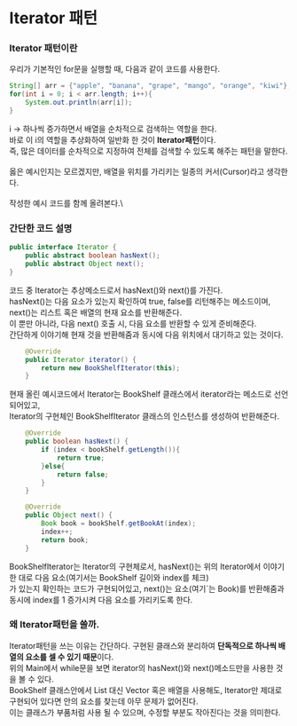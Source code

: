 # Iterator 패턴

### Iterator 패턴이란
우리가 기본적인 for문을 실행할 때, 다음과 같이 코드를 사용한다.
```java
String[] arr = {"apple", "banana", "grape", "mango", "orange", "kiwi"};
for(int i = 0; i < arr.length; i++){
    System.out.println(arr[i]);
}
```
i -> 하나씩 증가하면서 배열을 순차적으로 검색하는 역할을 한다.\
바로 이 i의 역할을 추상화하여 일반화 한 것이 **Iterator패턴**이다.\
즉, 많은 데이터를 순차적으로 지정하여 전체를 검색할 수 있도록 해주는 패턴을 말한다.\
\
옳은 예시인지는 모르겠지만, 배열을 위치를 가리키는 일종의 커서(Cursor)라고 생각한다.\
\
작성한 예시 코드를 함께 올려본다.\

### 간단한 코드 설명
```java
public interface Iterator {
    public abstract boolean hasNext();
    public abstract Object next();
}
```
코드 중 Iterator는 추상메소드로서 hasNext()와 next()를 가진다.\
hasNext()는 다음 요소가 있는지 확인하여 true, false를 리턴해주는 메소드이며, next()는 리스트 혹은 배열의 현재 요소를 반환해준다.\
이 뿐만 아니라, 다음 next() 호출 시, 다음 요소를 반환할 수 있게 준비해준다.\
간단하게 이야기해 현재 것을 반환해줌과 동시에 다음 위치에서 대기하고 있는 것이다.
```java
    @Override
    public Iterator iterator() {
        return new BookShelfIterator(this);
    }
```
현재 올린 예시코드에서 Iterator는 BookShelf 클래스에서 iterator라는 메소드로 선언되어있고,\
Iterator의 구현체인 BookShelfIterator 클래스의 인스턴스를 생성하여 반환해준다.
```java
    @Override
    public boolean hasNext() {
        if (index < bookShelf.getLength()){
            return true;
        }else{
            return false;
        }
    }

    @Override
    public Object next() {
        Book book = bookShelf.getBookAt(index);
        index++;
        return book;
    }
```
BookShelfIterator는 Iterator의 구현체로서, hasNext()는 위의 Iterator에서 이야기한 대로 다음 요소(여기서는 BookShelf 길이와 index를 체크)\
가 있는지 확인하는 코드가 구현되어있고, next()는 요소(여기`는 Book)를 반환해줌과 동시에 index를 1 증가시켜 다음 요소를 가리키도록 한다.

### 왜 Iterator패턴을 쓸까.
Iterator패턴을 쓰는 이유는 간단하다. 구현된 클래스와 분리하여 **단독적으로 하나씩 배열의 요소를 셀 수 있기 때문**이다.\
위의 Main에서 while문을 보면 iterator의 hasNext()와 next()메소드만을 사용한 것을 볼 수 있다.\
BookShelf 클래스안에서 List 대신 Vector 혹은 배열을 사용해도, Iterator만 제대로 구현되어 있다면 안의 요소를 찾는데 아무 문제가 없어진다.\
이는 클래스가 부품처럼 사용 될 수 있으며, 수정할 부분도 작아진다는 것을 의미한다.

